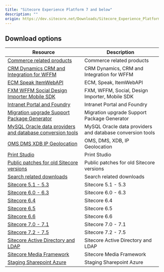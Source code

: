 ```yaml
---
title: "Sitecore Experience Platform 7 and below"
description: ""
origin: https://dev.sitecore.net/Downloads/Sitecore_Experience_Platform/7_0/Sitecore_Experience_Platform_7_and_below.aspx
---
```


## Download options

 | Resource | Description |
 | --- | --- |
 | [Commerce related products](https://sitecoresdn.blob.core.windows.net/downloads/Commerce%20related%20products.zip) | Commerce related products |
 | [CRM Dynamics CRM and Integration for WFFM](https://sitecoresdn.blob.core.windows.net/downloads/CRM%2C%20Dynamics%20CRM%20and%20Integration%20for%20WFFM.zip) | CRM Dynamics, CRM and Integration for WFFM |
 | [ECM Speak ItemWebAPI](https://sitecoresdn.blob.core.windows.net/downloads/ECM%2C%20Speak%2C%20ItemWebAPI.zip) | ECM, Speak, ItemWebAPI |
 | [FXM WFFM Social Design Importer Mobile SDK](https://sitecoresdn.blob.core.windows.net/downloads/FXM%2C%20WFFM%2C%20Social%2C%20Design%20Importer%2C%20Mobile%20SDK.zip) | FXM, WFFM, Social, Design Importer, Mobile SDK |
 | [Intranet Portal and Foundry](https://sitecoresdn.blob.core.windows.net/downloads/Intranet%20Portal%20and%20Foundry.zip) | Intranet Portal and Foundry |
 | [Migration upgrade Support Package Generator](https://sitecoresdn.blob.core.windows.net/downloads/Migration%2C%20upgrade%2C%20Support%20Package%20Generator.zip) | Migration upgrade Support Package Generator |
 | [MySQL Oracle data providers and database conversion tools](https://sitecoresdn.blob.core.windows.net/downloads/MySQL%2C%20Oracle%20data%20providers%20and%20database%20conversion%20tools.zip) | MySQL Oracle data providers and database conversion tools |
 | [OMS DMS XDB IP Geolocation](https://sitecoresdn.blob.core.windows.net/downloads/OMS%2C%20%20DMS%2C%20%20XDB%2C%20%20IP%20Geolocation.zip) | OMS, DMS, XDB, IP Geolocation |
 | [Print Studio](https://sitecoresdn.blob.core.windows.net/downloads/Print%20Studio.zip) | Print Studio |
 | [Public patches for old Sitecore versions](https://sitecoresdn.blob.core.windows.net/downloads/Public%20patches%20for%20old%20Sitecore%20versions.zip) | Public patches for old Sitecore versions |
 | [Search related downloads](https://sitecoresdn.blob.core.windows.net/downloads/Search%20-%20related%20downloads.zip) | Search related downloads |
 | [Sitecore 5.1 - 5.3](https://sitecoresdn.blob.core.windows.net/downloads/Sitecore%205.1_5.3.zip) | Sitecore 5.1 - 5.3 |
 | [Sitecore 6.0 - 6.3](https://sitecoresdn.blob.core.windows.net/downloads/Sitecore%206.0_6.3.zip) | Sitecore 6.0 - 6.3 |
 | [Sitecore 6.4](https://sitecoresdn.blob.core.windows.net/downloads/Sitecore%206.4.zip) | Sitecore 6.4 |
 | [Sitecore 6.5](https://sitecoresdn.blob.core.windows.net/downloads/Sitecore%206.5.zip) | Sitecore 6.5 |
 | [Sitecore 6.6](https://sitecoresdn.blob.core.windows.net/downloads/Sitecore%206.6.zip) | Sitecore 6.6 |
 | [Sitecore 7.0 - 7.1](https://sitecoresdn.blob.core.windows.net/downloads/Sitecore%207.0_7.1.zip) | Sitecore 7.0 - 7.1 |
 | [Sitecore 7.2 - 7.5](https://sitecoresdn.blob.core.windows.net/downloads/Sitecore%207.2_7.5.zip) | Sitecore 7.2 - 7.5 |
 | [Sitecore Active Directory and LDAP](https://sitecoresdn.blob.core.windows.net/downloads/Sitecore%20Active%20Directory%20and%20LDAP.zip) | Sitecore Active Directory and LDAP |
 | [Sitecore Media Framework](https://sitecoresdn.blob.core.windows.net/downloads/Sitecore%20Media%20Framework.zip) | Sitecore Media Framework |
 | [Staging Sharepoint Azure](https://sitecoresdn.blob.core.windows.net/downloads/Staging%2C%20Sharepoint%2C%20Azure.zip) | Staging Sharepoint Azure |